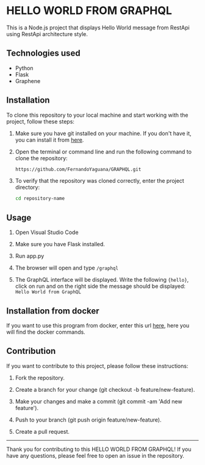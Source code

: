 # HELLO WORLD FROM GRAPHQL

This is a Node.js project that displays Hello World message from RestApi using RestApi architecture style.

## Technologies used

- Python
- Flask
- Graphene
  
## Installation

To clone this repository to your local machine and start working with the project, follow these steps:

1. Make sure you have git installed on your machine. If you don't have it, you can install it from [here](https://git-scm.com/).

2. Open the terminal or command line and run the following command to clone the repository:

    ```bash
   https://github.com/FernandoYaguana/GRAPHQL.git
    
4. To verify that the repository was cloned correctly, enter the project directory:
   
    ``` bash
    cd repository-name
    
## Usage

1. Open Visual Studio Code

2. Make sure you have Flask installed.
   
3. Run app.py
4. The browser will open and type `/graphql`
5. The GraphQL interface will be displayed. Write the following `{hello}`, click on run and on the right side the message should be displayed:
   `Hello World from GraphQL`
   
## Installation from docker

If you want to use this program from docker, enter this url [here](https://hub.docker.com/repository/docker/fernanyag20/graphql-proyect/general), here you will find the docker commands.

## Contribution

If you want to contribute to this project, please follow these instructions:

1. Fork the repository.
   
2. Create a branch for your change (git checkout -b feature/new-feature).
   
3. Make your changes and make a commit (git commit -am 'Add new feature').
   
4. Push to your branch (git push origin feature/new-feature).
   
5. Create a pull request.

---

Thank you for contributing to this HELLO WORLD FROM GRAPHQL! If you have any questions, please feel free to open an issue in the repository.
